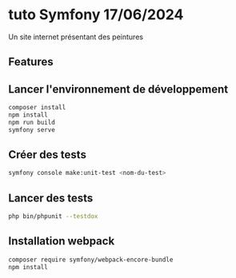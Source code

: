 # tuto Symfony 17/06/2024

Un site internet présentant des peintures

## Features

## Lancer l'environnement de développement
``` bash
composer install
npm install
npm run build
symfony serve
```

## Créer des tests
``` bash
symfony console make:unit-test <nom-du-test>
```

## Lancer des tests
``` bash
php bin/phpunit --testdox
```

## Installation webpack
``` bash
composer require symfony/webpack-encore-bundle
npm install
```
